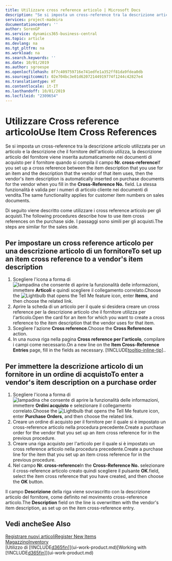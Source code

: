 ```yaml
---
title: Utilizzare cross reference articolo | Microsoft Docs
description: "Se si imposta un cross-reference tra la descrizione articolo utilizzata per un articolo e la descrizione che il fornitore dell'articolo utilizza, la descrizione articolo del fornitore viene inserita automaticamente nei documenti di acquisto per il fornitore quando si compila il campo **Nr. cross-reference**  "
services: project-madeira
documentationcenter: ''
author: SorenGP
ms.service: dynamics365-business-central
ms.topic: article
ms.devlang: na
ms.tgt_pltfrm: na
ms.workload: na
ms.search.keywords: ''
ms.date: 10/01/2019
ms.author: sgroespe
ms.openlocfilehash: 8f7c409759716e741edfe1a352ff81da9fdea0db
ms.sourcegitcommit: 02e704bc3e01d62072144919774f1244c42827e4
ms.translationtype: HT
ms.contentlocale: it-IT
ms.lasthandoff: 10/01/2019
ms.locfileid: "2309654"
---
```

# <a name="use-item-cross-references"></a><span data-ttu-id="0a1ab-104">Utilizzare Cross reference articolo</span><span class="sxs-lookup"><span data-stu-id="0a1ab-104">Use Item Cross References</span></span>
<span data-ttu-id="0a1ab-105">Se si imposta un cross-reference tra la descrizione articolo utilizzata per un articolo e la descrizione che il fornitore dell'articolo utilizza, la descrizione articolo del fornitore viene inserita automaticamente nei documenti di acquisto per il fornitore quando si compila il campo **Nr. cross-reference**</span><span class="sxs-lookup"><span data-stu-id="0a1ab-105">If you set up a cross reference between the item description that you use for an item and the description that the vendor of that item uses, then the vendor's item description is automatically inserted on purchase documents for the vendor when you fill in the **Cross-Reference No.**</span></span> <span data-ttu-id="0a1ab-106"> </span><span class="sxs-lookup"><span data-stu-id="0a1ab-106">field.</span></span> <span data-ttu-id="0a1ab-107">La stessa funzionalità è valida per i numeri di articolo cliente nei documenti di vendita.</span><span class="sxs-lookup"><span data-stu-id="0a1ab-107">The same functionality applies for customer item numbers on sales documents.</span></span>

<span data-ttu-id="0a1ab-108">Di seguito viene descritto come utilizzare i cross reference articolo per gli acquisti.</span><span class="sxs-lookup"><span data-stu-id="0a1ab-108">The following procedures describe how to use item cross references on the purchase side.</span></span> <span data-ttu-id="0a1ab-109">I passaggi sono simili per gli acquisti.</span><span class="sxs-lookup"><span data-stu-id="0a1ab-109">The steps are similar for the sales side.</span></span>

## <a name="to-set-up-an-item-cross-reference-to-a-vendors-item-description"></a><span data-ttu-id="0a1ab-110">Per impostare un cross reference articolo per una descrizione articolo di un fornitore</span><span class="sxs-lookup"><span data-stu-id="0a1ab-110">To set up an item cross reference to a vendor's item description</span></span>
1. <span data-ttu-id="0a1ab-111">Scegliere l'icona a forma di ![lampadina che consente di aprire la funzionalità delle informazioni](media/ui-search/search_small.png "Informazioni sull'operazione che si desidera eseguire"), immettere **Articoli** e quindi scegliere il collegamento correlato.</span><span class="sxs-lookup"><span data-stu-id="0a1ab-111">Choose the ![Lightbulb that opens the Tell Me feature](media/ui-search/search_small.png "Tell me what you want to do") icon, enter **Items**, and then choose the related link.</span></span>
2. <span data-ttu-id="0a1ab-112">Aprire la scheda di un articolo per il quale si desidera creare un cross reference per la descrizione articolo che il fornitore utilizza per l'articolo.</span><span class="sxs-lookup"><span data-stu-id="0a1ab-112">Open the card for an item for which you want to create a cross reference to the item description that the vendor uses for that item.</span></span>
3. <span data-ttu-id="0a1ab-113">Scegliere l'azione **Cross reference**.</span><span class="sxs-lookup"><span data-stu-id="0a1ab-113">Choose the **Cross References** action.</span></span>
4. <span data-ttu-id="0a1ab-114">In una nuova riga nella pagina **Cross reference per l'articolo**, compilare i campi come necessario.</span><span class="sxs-lookup"><span data-stu-id="0a1ab-114">On a new line on the **Item Cross-Reference Entries** page, fill in the fields as necessary.</span></span> [!INCLUDE[tooltip-inline-tip](includes/tooltip-inline-tip_md.md)]<span data-ttu-id="0a1ab-115">.</span><span class="sxs-lookup"><span data-stu-id="0a1ab-115">.</span></span>

## <a name="to-enter-a-vendors-item-description-on-a-purchase-order"></a><span data-ttu-id="0a1ab-116">Per immettere la descrizione articolo di un fornitore in un ordine di acquisto</span><span class="sxs-lookup"><span data-stu-id="0a1ab-116">To enter a vendor's item description on a purchase order</span></span>
1. <span data-ttu-id="0a1ab-117">Scegliere l'icona a forma di ![lampadina che consente di aprire la funzionalità delle informazioni](media/ui-search/search_small.png "Informazioni sull'operazione che si desidera eseguire"), immettere **Ordini acquisto** e selezionare il collegamento correlato.</span><span class="sxs-lookup"><span data-stu-id="0a1ab-117">Choose the ![Lightbulb that opens the Tell Me feature](media/ui-search/search_small.png "Tell me what you want to do") icon, enter **Purchase Orders**, and then choose the related link.</span></span>
2. <span data-ttu-id="0a1ab-118">Creare un ordine di acquisto per il fornitore per il quale si è impostato un cross-reference articolo nella procedura precedente.</span><span class="sxs-lookup"><span data-stu-id="0a1ab-118">Create a purchase order for the vendor that you set up an item cross reference for in the previous procedure.</span></span>
3. <span data-ttu-id="0a1ab-119">Creare una riga acquisto per l'articolo per il quale si è impostato un cross reference articolo nella procedura precedente.</span><span class="sxs-lookup"><span data-stu-id="0a1ab-119">Create a purchase line for the item that you set up an item cross reference for in the previous procedure.</span></span>
4. <span data-ttu-id="0a1ab-120">Nel campo **Nr. cross-reference**</span><span class="sxs-lookup"><span data-stu-id="0a1ab-120">In the **Cross-Reference No.**</span></span> <span data-ttu-id="0a1ab-121">selezionare il cross-reference articolo creato quindi scegliere il pulsante **OK**.</span><span class="sxs-lookup"><span data-stu-id="0a1ab-121">field, select the item cross reference that you have created, and then choose the **OK** button.</span></span>

<span data-ttu-id="0a1ab-122">Il campo **Descrizione** della riga viene sovrascritto con la descrizione articolo del fornitore, come definito nel movimento cross-reference articolo.</span><span class="sxs-lookup"><span data-stu-id="0a1ab-122">The **Description** field on the line is overwritten with the vendor's item description, as set up on the item cross-reference entry.</span></span>

## <a name="see-also"></a><span data-ttu-id="0a1ab-123">Vedi anche</span><span class="sxs-lookup"><span data-stu-id="0a1ab-123">See Also</span></span>
[<span data-ttu-id="0a1ab-124">Registrare nuovi articoli</span><span class="sxs-lookup"><span data-stu-id="0a1ab-124">Register New Items</span></span>](inventory-how-register-new-items.md)  
[<span data-ttu-id="0a1ab-125">Magazzino</span><span class="sxs-lookup"><span data-stu-id="0a1ab-125">Inventory</span></span>](inventory-manage-inventory.md)  
<span data-ttu-id="0a1ab-126">[Utilizzo di [!INCLUDE[d365fin](includes/d365fin_md.md)]](ui-work-product.md)</span><span class="sxs-lookup"><span data-stu-id="0a1ab-126">[Working with [!INCLUDE[d365fin](includes/d365fin_md.md)]](ui-work-product.md)</span></span>
